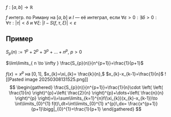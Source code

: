 $f:[a, b]\to \mathbb{R}$

$f$ интегр. по Риману на $[a,b]$ и $I$ — её интеграл, если $\forall\varepsilon>0: \exists \delta>0: \forall \tau:|\tau|<\delta$ и $\forall \xi$: $|I-S(f, \tau, \xi)|<\varepsilon$
## Пример

$S_{p}(n):= 1^{p}+2^{p}+3^{p}+\dots+n^{p},\ p>0$

$\lim\limits_{ n \to \infty } \frac{S_{p}(n)}{n^{p+1}}=\frac{1}{p+1}$

$f(x)=x^{p}$ на $[0,1]$, $x_{k}=\xi_{k}= \frac{k}{n},$ $x_{k}-x_{k-1}=\frac{1}{n}$
![[Pasted image 20250308131525.png]]
$$
\begin{gathered}
\frac{S_{p}(n)}{n^{p+1}}=\frac{1}{n}\cdot \left( \left( \frac{1}{n} \right)^{p}+\left( \frac{2}{n} \right)^{p}+\dots+\left( \frac{n}{n} \right)^{p} \right)=\\=\sum\limits_{k=1}^{n}f(\xi_{k})(x_{k}-x_{k-1})\to \int\limits_{0}^{1} f(t)\,dt=\int\limits_{0}^{1} x^{p}\,dx= \frac{x^{p+1}}{p+1}\bigg|_{0}^{1}=\frac{1}{p+1}
\end{gathered}
$$
